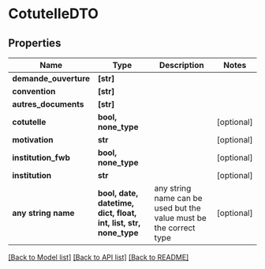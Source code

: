 # CotutelleDTO


## Properties
Name | Type | Description | Notes
------------ | ------------- | ------------- | -------------
**demande_ouverture** | **[str]** |  | 
**convention** | **[str]** |  | 
**autres_documents** | **[str]** |  | 
**cotutelle** | **bool, none_type** |  | [optional] 
**motivation** | **str** |  | [optional] 
**institution_fwb** | **bool, none_type** |  | [optional] 
**institution** | **str** |  | [optional] 
**any string name** | **bool, date, datetime, dict, float, int, list, str, none_type** | any string name can be used but the value must be the correct type | [optional]

[[Back to Model list]](../README.md#documentation-for-models) [[Back to API list]](../README.md#documentation-for-api-endpoints) [[Back to README]](../README.md)


